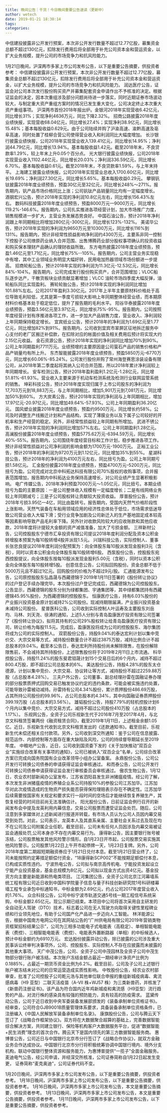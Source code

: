```yaml
---
title: 晚间公告｜干货！今日晚间重要公告速读（更新中）
author: wetech
date: 2019-01-21 18:30:14
tags: 
categories: 
---
```

中信建投披露非公开发行预案，本次非公开发行数量不超过12.77亿股，募集资金总额不超过130亿元，扣除发行费用后将全部用于补充公司资本金和营运资金，以扩大业务规模，提升公司的市场竞争力和抗风险能力。
<!-- more -->
1月21日晚间，沪深两市多家上市公司发布公告，以下是重要公告摘要，供投资者参考：
中信建投披露非公开发行预案，本次非公开发行数量不超过12.77亿股，募集资金总额不超过130亿元，扣除发行费用后将全部用于补充公司资本金和营运资金，以扩大业务规模，提升公司的市场竞争力和抗风险能力。
润达医疗公告，证监会对公司本次发行股份购买资产并募集配套资金申请作出不予核准的决定。根据证监会的决定，因本次重组涉及部分问题尚待进一步落实，同时近期证券市场波动较大，与制定重大资产重组方案时的情况已发生重大变化，公司决定终止本次重大资产重组事项。
沪深两市首份2018年报出炉。金银河2018年实现营收6.42亿元，同比增长31%；实现净利4636万元，同比下降2.32%。
招商公路披露2018年度业绩快报，实现营收68.04亿元，同比增长27.4%；实现净利38.9亿元，同比增长15.48%；基本每股收益0.629元。由于公司陆续并购了沪渝高速、渝黔高速及亳阜高速，同时处置了桂柳合营公司使得营业收入和利润同比大幅度增加。
长沙银行披露业绩快报，公司2018年实现营业收入139.41亿元，同比增长14.95%；净利润44.79亿元，同比增长13.94%。基本每股收益1.42元。截至2018年末，不良贷款率1.29%，较上年末上升0.05个百分点。
光大银行披露业绩快报，公司2018年实现营业收入1102.44亿元，同比增长20.03%；净利润336.59亿元，同比增长6.70%。基本每股收益0.61元。截至2018年末，不良贷款率1.59%，与上年末持平。
上海建工披露业绩快报，公司2018年实现营业总收入1700.60亿元，同比增长19.69%；净利润27.30亿元，同比增长5.65%。基本每股收益0.29元。
攀钢钒钛披露2018年度业绩预告，预盈30亿元至32亿元，同比增长248%～271%。报告期内，钒产品市场价格同比上涨；公司钒钛产品销量同比均有一定幅度增长。
酒钢宏兴公告，预计2018年实现的净利润10.8亿元左右，同比增长156.43%左右。
数码科技披露2018年度业绩预告，预盈8000万元—9000万元，同比增长119.2%-146.6%。报告期内，公司扎实推进各项经营计划，加大市场推广力度，销售规模进一步扩大，主营业务发展态势良好。
中国石油公告，预计2018年净利润跟上年同期相比将增加280亿元-300亿元，同比增长123%-132%。
美诺华公告，预计2018年实现的净利润为9650万元至10300万元，同比增长116%到131%。报告期内，预计非经常性损益影响净利润约4300万元，主要系非同一控制下控股子公司燎原药业纳入合并范围、出售博腾药业部分股权事项确认的投资收益和购买保本理财产品确认的理财收益所致。
东方电热披露2018年度业绩预告，预盈1.46亿元至1.71亿元，同比增长75%--105%。报告期内，公司主营业务实现稳中有增，其中工业领域业务明显大幅好转，民用电加热器领域市场份额进一步提高。
招商轮船公告，预计2018年实现的净利润为11.3亿元-12.53亿元，同比增长84%-104%。报告期内，公司完成发行股份购买资产，合并范围增加；VLOC船队逐步达产，干散货板块业绩贡献显著增加；VLCC 油轮市场四季度大幅反弹，油轮船队同比实现盈利。
赛轮轮胎公告，预计2018年实现的净利润同比增加101.88%左右。公司2017年盈利3.30亿元。2017年上半年主要原材料价格处于高位导致毛利较低，尤其是第一季度亏损较大影响上年同期整体经营业绩，而本期原材料价格基本处于稳定低位，提升了报告期的毛利水平。
阳谷华泰披露2018年度业绩预告，预盈3.56亿元至3.97亿元，同比增长75%-95%。报告期内，公司按照年度经营计划有序推进各项工作，进一步加大产品销售力度，营业收入、净利润较上年同期保持稳定增长。
宜宾纸业公告，预计2018年的净利润为1.69亿元至1.77亿元，同比增加82%到91%。报告期内，公司收到宜宾市翠屏区征地拆迁服务中心支付的老厂区搬迁补偿款，在扣除对应的帐面价值及相关费用后预计将实现大约2.15亿元收益。
金石资源公告，预计2018年实现的净利润同比增加70%到90%。公司上年同期盈利7711万元。业绩预增的主要原因是公司萤石产品的销售价格和产品产销量均有所上升。
东杰智能披露2018年度业绩预告，预盈5850万元–6770万元，同比增长60.06%-85.24%。公司发行股份并购了常州海登赛思涂装设备有限公司，从2018年第二季度起将其纳入公司合并范围，所以2018年累计净利润较上年同期增长。
安车检测公告，预计2018年盈利盈利1.2亿元-1.28亿元，同比增51.81%-61.93%。营业收入主要来源于机动车检测系统及检测行业联网监管系统的销售。
坤彩科技公告，预计2018年度实现归属于上市公司股东的净利润为17,703万元到18,883万元，与上年同期相比，增加5,901万元到7,081万元，同比增加50%到60%。
方大炭素公告，预计2018年实现的净利润与上年同期相比，增加17.97亿元-20.97亿元，同比增加49.64%-57.93%。公司上年同期盈利36.20亿元。
国风塑业披露2018年度业绩预告，预盈约9500万元，同比增长约58%。公司及时调整生产线搬迁计划和产品结构，实现了薄膜业务以及下属子公司较好的开机率和生产经营的稳定。另外，非经常性损益较上年同期有所增加。
武进不锈公告，预计2018年实现的净利润同比增加57%左右。公司上年同期盈利1.28亿元。
高澜股份披露2018年度业绩预告，预盈5775.62万元-6394.59万元，同比增长40%-55%。报告期内，公司围绕年度经营目标和工作计划，稳步推进各项工作。预计非经常性损益对公司净利润的影响金额为1700万元-1900万元。
正裕工业公告，预计2018年的净利润为9720万元到1.12亿元，同比增加35%到55%。
星湖科技公告，预计2018年的净利润为4100万元左右，同比扭亏为盈。公司上年同期亏损1.58亿元。
汇金股份披露2018年度业绩预告，预盈4700万元–5200万元，同比扭亏为盈。公司完成对北京中科拓达科技有限公司70%股权的收购事项，合并报表范围增加，报告期内中科拓达业务保持高速增长，对公司业绩产生显著积极影响。
电广传媒公告，2018年净利预盈7000万元～1.05亿元，同比扭亏。本期业绩扭亏为盈的主要原因：一是公司整体收入规模有一定幅度增长；二是有线网络业务较上年同期减亏；三是子公司股权转让贡献较大投资收益。
厚普股份公告，预计2018年亏损3.95亿—4亿，同比由盈转亏。报告期内，受国内天然气价格阶段性上涨影响，天然气装备在车船用领域应用的经济性总体处于低位，市场需求低迷导致公司营业收入大幅下滑；受行业竞争加剧及公司新迁入的生产基地固定成本较高等因素影响导致产品毛利率下降。另外针对收款风险较大的应收账款和其他应收款，2018年度将计提较大金额的资产减值准备，加大了亏损金额。
三祥新材公告，公司控股股东宁德市汇阜投资有限公司提议2018年度利润分配及资本公积金转增股本预案为每10股转增4股并派现1.5元。
兴瑞科技公告，实际控制人、董事长张忠良提议2018年度利润分配预案为：向全体股东每10股派发现金股利3元（含税），同时以资本公积金向全体股东每10股转增6股。
西泵股份公告，控股股东宛西控股提议，向全体股东按每10股派发现金股利5.00元（含税），同时以资本公积金向全体股东每10股转增5股。
创意信息公告，公司拟回购股份。资金总额不低于5000万元且不超过1亿元。回购股份的价格为不超过9元/股。
汇通能源发布公告，公司原控股股东弘昌晟与西藏德锦于2019年1月11日签署的《股份转让协议》的过户登记手续办理完毕。本次股份过户登记完成后，西藏德锦为公司控股股东。公告显示，西藏德锦的股东分别为绿都集团、宇通集团等，其中绿都集团持有西藏德锦45.95%股份，为西藏德锦的控股股东。
恒康医疗公告，持有6.03%股份的产业振兴投资基金原计划减持2%公司股份。现减持期限届满，产业振兴投资基金未减持公司股份。
星普医科公告，公司收到实际控制人叶运寿及主要股东刘岳均、马林、刘天尧、徐涛的通知，上述5人分别与青岛盈康医疗投资有限公司签署了《股份转让协议》，拟将其持有的公司29%股权转让给青岛盈康医疗投资有限公司，转让价格为每股11.5元。完成后，盈康医投将成为公司的控股股东、海尔集团将成为公司的实际控制人。
双箭股份公告，持股9.04%的泰达宏利计划以集中竞价交、大宗交易等方式，减持股份数量合计不超过3875万股，减持比例合计不超总股本的9.04%。截至本公告日，泰达宏利所持股份尚未解除限售，在股份解除限售前，不会减持其所持股份，上述限售股份将于2019年2月11日上市流通。
科华控股公告，持股11.24%的股东斐君钽晟计划15个交易日后的6个月内，减持不超过800.4万股，即不超过公司总股本的6%。
美达股份公告，持股4.28%的股东太仓德源，计划以集中竞价、大宗交易、协议转让等方式，减持股份不超过2259.88万股（占总股本4.28%）。
三夫户外公告，公司董事、副总经理孙雷在国融证券办理的部分股票质押式回购交易已触发协议约定的违约条款，可能会被实施违约处置，可能导致孙雷被动减持。孙雷持有公司4.34%股份，累计质押股份486.69万股，占其所持公司股份的99.96%，占公司总股本的4.34%，其中向国融证券质押股份399.19万股（占总股本的3.56%）。
雄韬股份公告，持股7.79%的轻机控股计划6个月内以集中竞价、大宗交易方式，减持不超过公司股份410万股（占总股本的1.17%）。
乐视网公告，全资子公司乐视新生代于2016年7月至2017年4月，与北京文科租赁签署两份《融资租赁合同》，截至2019年1月11日，上述租金余额1.05亿。近日，乐视新生代收到北京文科租赁发出的《还款通知书》。截至目前，乐视新生代未偿还相关应付款项。另外，公司收到深交所通知：鉴于公司在信息披露、规范运作、内部控制等方面存在重大缺陷及风险，公司的持续督导期延长至2019年度。
中粮地产公告，近日，公司收到国资委下发的《关于加快推动“双百企业”实施综合改革有关事项的通知》，公司已被纳入“双百企业”名单，公司综合改革方案已完成向国务院国有企业改革领导小组办公室备案。
永鼎股份公告，公司公开发行可转换公司债券的申请获得证监会审核通过。
和而泰公告，公司公开发行可转换公司债券申请获得证监会发行审核委员会审核通过。
傲农生物公告，1月12日，农业农村部新闻办公室发布，江苏省泗阳县发生非洲猪瘟疫情。经公司了解，本次发生非洲猪瘟疫情的养殖企业系公司持股10%的参股公司江苏加华。江苏加华对此次疫情造成的生物资产损失能否获得保险理赔表示存在不确定性。江苏加华后续需要按国家有关规定和要求实行一段时间的空场后才能继续恢复养殖生产，其恢复经营的时间目前尚无法准确估计。
阳光股份公告，日前证监会例行召开的新闻发布会中提及龙英利用内幕信息，交易公司股票而遭受证监会处罚。随后，公司注意到多家媒体对上述新闻进行报道并转载，有市场人员认为公司人员因内幕交易受到处罚。对此，公司表示，龙英本人及其直系亲属、主要社会关系过去及现在均不在公司及公司附属企业任职。截至目前，公司未有任何人员因涉及内幕交易被证监会通报处罚,公司本身亦不存在内幕交易行为。
康得新公告，因主要银行账号被冻结，公司股票触发其他风险警示情形。自1月23日开市起，公司股票交易实施其他风险警示。公司股票1月22日上午开市起停牌一天，1月23日复牌。另外，公司2018年度第二期超短期融资券应于1月21日兑付本息。截至1月21日营业终了，公司未能按照约定筹措足额偿付资金，“18康得新SCP002”不能按期足额偿付本息，已构成实质性违约。
宁波热电公告，公司拟与南京高传机电、宁能投资发起设立宁能产业投资基金，基金总规模为8亿元，公司拟以现金方式出资4亿元。基金投资方向主要是新能源和热电类项目。
江河集团公告，全资子公司北京江河幕墙系统工程有限公司近日收到中国科学院量子信息与量子科技创新研究院1号科研楼幕墙工程专业承包中标通知书，中标金额为2.69亿元，约占公司2017年度营业收入的1.76%。
众合科技公告，公司中标宁波市轨道交通5号线一期工程信号系统采购，中标金额2.65亿元。现公示期已结束。本项目中公司将首次采用自主研发的全自动无人驾驶（DTO）技术，标志着公司在无人驾驶方向取得关键性里程碑业绩和行业领先地位，有助于公司国产化产品进一步迈向人工智能。
林洋能源公告，根据中国南方电网公司在其网站公告的“广州供电局有限公司2019年营销类物资框架招标结果公示”，公司为三相多功能电子式电能表（高稳定）、单相智能电能表（费控）、三相智能电能表（费控）、电能表外置断路器（单相）的中标候选人，预计中标金额约为6910万元。
宏达股份披露异动公告，除已披露的公司涉及重大民事诉讼终审判决事项外，公司、控股股东、实际控制人不存在应披露而未披露的其他重大事项。
天广中茂公告，公司、全资子公司中茂园林及全资子公司中茂生物部分银行账户被冻结。本次账户冻结金额占最近一期经审计净资产比例为0.1885%，占最近一期货币资金比例为6.2%。截至目前，公司及子公司上述银行账户被冻结未对公司的日常运营造成实质性影响。
中牧股份公告，经农业农村部审查，批准了公司控股子公司乾元浩与其他单位联合申报的重组新城疫病毒、禽流感病毒（H9 亚型）二联灭活疫苗（A-VII 株+WJ57 株）为三类新兽药，并核发了《新兽药注册证书》。该产品为符合国内近年鸡新城疫和禽流感（H9亚型）流行趋势的产品，对流行株的感染具有较强的预防能力，具有较高的防疫需求。
蓝黛传动公告，公司于近日收到中央军委装备发展部颁发的《装备承制单位资格证书》。经审查，公司符合GJB9001B质量管理体系要求，具备装备承制单位资格条件，已注册编入《中国人民解放军装备承制单位名录》。
康旗股份公告，公司与腾云天下签订了《战略合作框架协议》。双方将在大数据聚合超算的基础上，完善数据智能综合解决方案，共同建立银行、保险等机构客户大数据服务平台，促进“数据智能+民生消费”理念的首次合作。腾云天下是国内领先的第三方数据智能服务商。
惠博普公告，公司近日与中国银行北京市分行签订了《战略合作协议》，就双方金融业务合作达成协议。中国银行北京市分行将积极统筹协调中国银行境内、境外分支机构，联动中国银行整体资源和服务能力，为惠博普提供“一揽子”全面金融服务。
麦迪电气公告，经公司申请，并经深交所核准，公司证券简称自1月22日起发生变更， 证券简称“麦克奥迪”，公司证券代码不变。
 
 
1月20日晚间，沪深两市多家上市公司发布公告，以下是重要公告摘要，供投资者参考。
1月18日晚间，沪深两市多家上市公司发布公告，以下是重要公告摘要，供投资者参考。
1月16日晚间，沪深两市多家上市公司发布公告，本文是重要公告摘要，供投资者参考。
1月13日晚间，沪深两市多家上市公司发布公告，本文是重要公告摘要，供投资者参考。
1月11日晚间，沪深两市多家上市公司发布公告，以下是重要公告摘要，供投资者参考。
